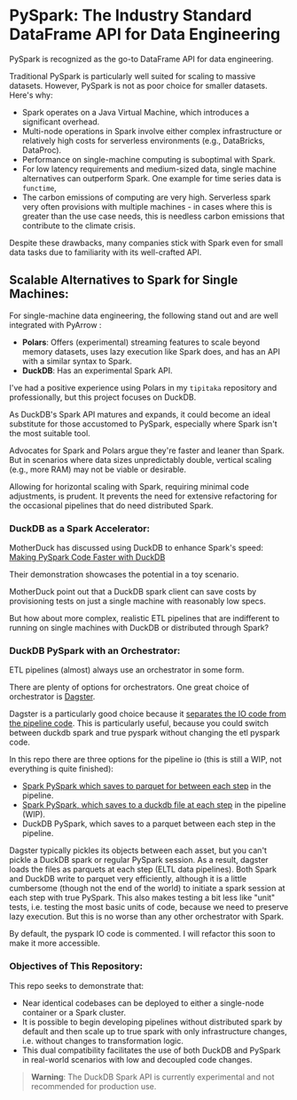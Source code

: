# PySpark: The Industry Standard DataFrame API for Data Engineering

PySpark is recognized as the go-to DataFrame API for data engineering. 

Traditional PySpark is particularly well suited for scaling to massive datasets. However, PySpark is not as poor choice for smaller datasets. Here's why:

- Spark operates on a Java Virtual Machine, which introduces a significant overhead.
- Multi-node operations in Spark involve either complex infrastructure or relatively high costs for serverless environments (e.g., DataBricks, DataProc).
- Performance on single-machine computing is suboptimal with Spark.
- For low latency requirements and medium-sized data, single machine alternatives can outperform Spark. One example for time series data is `functime`,
- The carbon emissions of computing are very high. Serverless spark very often provisions with multiple machines - in cases where this is greater than the use case needs, this is needless carbon emissions that contribute to the climate crisis.

Despite these drawbacks, many companies stick with Spark even for small data tasks due to familiarity with its well-crafted API.

## Scalable Alternatives to Spark for Single Machines:

For single-machine data engineering, the following stand out and are well integrated with PyArrow :
- **Polars**: Offers (experimental) streaming features to scale beyond memory datasets, uses lazy execution like Spark does, and has an API with a similar syntax to Spark.
- **DuckDB**: Has an experimental Spark API.

I've had a positive experience using Polars in my `tipitaka` repository and professionally, but this project focuses on DuckDB.

As DuckDB's Spark API matures and expands, it could become an ideal substitute for those accustomed to PySpark, especially where Spark isn't the most suitable tool.

Advocates for Spark and Polars argue they're faster and leaner than Spark. But in scenarios where data sizes unpredictably double, vertical scaling (e.g., more RAM) may not be viable or desirable.

Allowing for horizontal scaling with Spark, requiring minimal code adjustments, is prudent. It prevents the need for extensive refactoring for the occasional pipelines that do need distributed Spark.

### DuckDB as a Spark Accelerator:

MotherDuck has discussed using DuckDB to enhance Spark's speed:
[Making PySpark Code Faster with DuckDB](https://motherduck.com/blog/making-pyspark-code-faster-with-duckdb/)

Their demonstration showcases the potential in a toy scenario. 

MotherDuck point out that a DuckDB spark client can save costs by provisioning tests on just a single machine with reasonably low specs.

But how about more complex, realistic ETL pipelines that are indifferent to running on single machines with DuckDB or distributed through Spark?

### DuckDB PySpark with an Orchestrator:

ETL pipelines (almost) always use an orchestrator in some form.

There are plenty of options for orchestrators. One great choice of orchestrator is [Dagster](https://github.com/dagster-io/dagster). 

Dagster is a particularly good choice because it [separates the IO code from the pipeline code](https://docs.dagster.io/concepts/io-management/io-managers). This is particularly useful, because you could switch between duckdb spark and true pyspark without changing the etl pyspark code.

In this repo there are three options for the pipeline io (this is still a WIP, not everything is quite finished):
* [Spark PySpark which saves to parquet for between each step](https://docs.dagster.io/integrations/spark) in the pipeline.
* [Spark PySpark, which saves to a duckdb file at each step](https://dagster.io/integrations/dagster-duckdb-pyspark) in the pipeline (WIP).
* DuckDB PySpark, which saves to a parquet between each step in the pipeline. 

Dagster typically pickles its objects between each asset, but you can't pickle a DuckDB spark or regular PySpark session. As a result, dagster loads the files as parquets at each step (ELTL data pipelines). Both Spark and DuckDB write to parquet very efficiently, although it is a little cumbersome (though not the end of the world) to initiate a spark session at each step with true PySpark. This also makes testing a bit less like "unit" tests, i.e. testing the most basic units of code, because we need to preserve lazy execution. But this is no worse than any other orchestrator with Spark.

By default, the pyspark IO code is commented. I will refactor this soon to make it more accessible.

### Objectives of This Repository:

This repo seeks to demonstrate that:
- Near identical codebases can be deployed to either a single-node container or a Spark cluster.
- It is possible to begin developing pipelines without distributed spark by default and then scale up to true spark with only infrastructure changes, i.e. without changes to transformation logic.
- This dual compatibility facilitates the use of both DuckDB and PySpark in real-world scenarios with low and decoupled code changes.

> **Warning**: The DuckDB Spark API is currently experimental and not recommended for production use.
